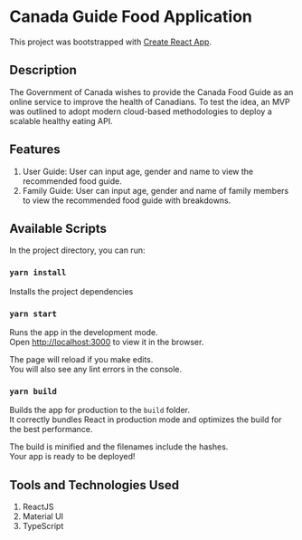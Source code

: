 # Canada Guide Food Application

This project was bootstrapped with [Create React App](https://github.com/facebook/create-react-app).

## Description

The Government of Canada wishes to provide the Canada Food Guide as an online service to improve the health of Canadians. To test the idea, an MVP was outlined to adopt modern cloud-based methodologies to deploy a scalable healthy eating API.

## Features

1. User Guide: User can input age, gender and name to view the recommended food guide.
2. Family Guide: User can input age, gender and name of family members to view the recommended food guide with breakdowns.

## Available Scripts

In the project directory, you can run:

### `yarn install`

Installs the project dependencies

### `yarn start`

Runs the app in the development mode.\
Open [http://localhost:3000](http://localhost:3000) to view it in the browser.

The page will reload if you make edits.\
You will also see any lint errors in the console.

### `yarn build`

Builds the app for production to the `build` folder.\
It correctly bundles React in production mode and optimizes the build for the best performance.

The build is minified and the filenames include the hashes.\
Your app is ready to be deployed!

## Tools and Technologies Used

1. ReactJS
2. Material UI
3. TypeScript
